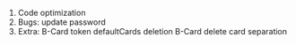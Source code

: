 1. Code optimization
2. Bugs: update password
3. Extra: 
B-Card token defaultCards deletion
B-Card delete card separation

